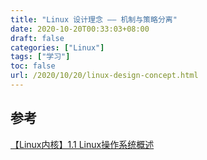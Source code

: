 ```yaml
---
title: "Linux 设计理念 —— 机制与策略分离"
date: 2020-10-20T00:33:03+08:00
draft: false
categories: ["Linux"]
tags: ["学习"]
toc: false
url: /2020/10/20/linux-design-concept.html
---
```


## 参考

[【Linux内核】1.1 Linux操作系统概述](https://www.bilibili.com/video/BV1qC4y1a7W5?p=2)